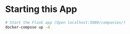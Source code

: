 # Starting this App

```bash
# Start the Flask app (Open localhost:5000/companies/)
docker-compose up -d
```
